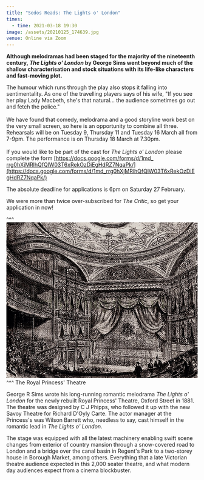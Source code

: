 ```yaml
---
title: "Sedos Reads: The Lights o' London"
times:
  - time: 2021-03-18 19:30
image: /assets/20210125_174639.jpg
venue: Online via Zoom
---
```

**Although melodramas had been staged for the majority of the nineteenth century, *The Lights o' London* by George Sims went beyond much of the shallow characterisation and stock situations with its life-like characters and fast-moving plot.** 

The humour which runs through the play also stops it falling into sentimentality. As one of the travelling players says of his wife, "If you see her play Lady Macbeth, she's that natural... the audience sometimes go out and fetch the police." \
\
We have found that comedy, melodrama and a good storyline work best on the very small screen, so here is an opportunity to combine all three. Rehearsals will be on Tuesday 9, Thursday 11 and Tuesday 16 March all from 7-9pm. The performance is on Thursday 18 March at 7.30pm. \
\
If you would like to be part of the cast for *The Lights o' London* please complete the form [https://docs.google.com/​forms/d/1md_​rrg0hXjMRlhQfQlW03T6xRekOzDiEg​HdRZ7NqaPk/](https://docs.google.com/forms/d/1md_rrg0hXjMRlhQfQlW03T6xRekOzDiEgHdRZ7NqaPk/)

The absolute deadline for applications is 6pm on Saturday 27 February. 

We were more than twice over-subscribed for *The Critic*, so get your application in now!

^^^ ![](/assets/20210125_153857.jpg)
^^^ The Royal Princess' Theatre

George R Sims wrote his long-running romantic melodrama *The Lights o' London* for the newly rebuilt Royal Princess' Theatre, Oxford Street in 1881. The theatre was designed by C J Phipps, who followed it up with the new Savoy Theatre for Richard D'Oyly Carte. The actor manager at the Princess's was Wilson Barrett who, needless to say, cast himself in the romantic lead in *The Lights o' London.* 

The stage was equipped with all the latest machinery enabling swift scene changes from exterior of country mansion through a snow-covered road to London and a bridge over the canal basin in Regent's Park to a two-storey house in Borough Market, among others. Everything that a late Victorian theatre audience expected in this 2,000 seater theatre, and what modern day audiences expect from a cinema blockbuster.